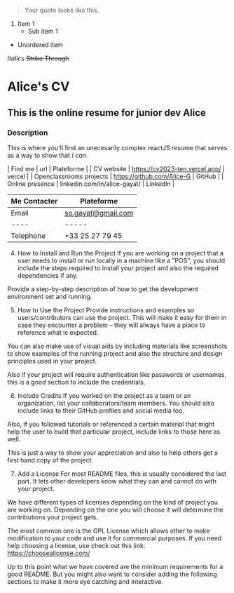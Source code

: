 > Your quote looks like this.

1. Item 1
   - Sub item 1

- Unordered item

_Italics_
~~Strike Through~~

# Alice's CV

## This is the online resume for junior dev Alice

### Description

This is where you'll find an unecesarily complex reactJS resume that serves as a way to show that _I can_.

| Find me | url | Plateforme |
| CV website | https://cv2023-ten.vercel.app/ | vercel |
| Openclassrooms projects | https://github.com/Alice-G | GitHub |
| Online presence | linkedin.com/in/alice-gayat/ | LinkedIn |

| Me Contacter | Plateforme         |
| ------------ | ------------------ |
| Email        | so.gayat@gmail.com |
| ----         | -----              |
| Telephone    | +33 25 27 79 45    |

4. How to Install and Run the Project
   If you are working on a project that a user needs to install or run locally in a machine like a "POS", you should include the steps required to install your project and also the required dependencies if any.

Provide a step-by-step description of how to get the development environment set and running.

5. How to Use the Project
   Provide instructions and examples so users/contributors can use the project. This will make it easy for them in case they encounter a problem – they will always have a place to reference what is expected.

You can also make use of visual aids by including materials like screenshots to show examples of the running project and also the structure and design principles used in your project.

Also if your project will require authentication like passwords or usernames, this is a good section to include the credentials.

6. Include Credits
   If you worked on the project as a team or an organization, list your collaborators/team members. You should also include links to their GitHub profiles and social media too.

Also, if you followed tutorials or referenced a certain material that might help the user to build that particular project, include links to those here as well.

This is just a way to show your appreciation and also to help others get a first hand copy of the project.

7. Add a License
   For most README files, this is usually considered the last part. It lets other developers know what they can and cannot do with your project.

We have different types of licenses depending on the kind of project you are working on. Depending on the one you will choose it will determine the contributions your project gets.

The most common one is the GPL License which allows other to make modification to your code and use it for commercial purposes. If you need help choosing a license, use check out this link: https://choosealicense.com/

Up to this point what we have covered are the minimum requirements for a good README. But you might also want to consider adding the following sections to make it more eye catching and interactive.
